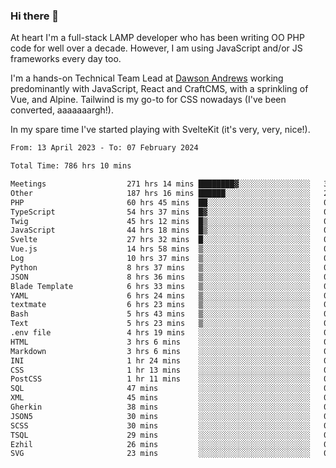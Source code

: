 ### Hi there 👋

<!--
**JamesNock/JamesNock** is a ✨ _special_ ✨ repository because its `README.md` (this file) appears on your GitHub profile.

Here are some ideas to get you started:

- 🔭 I’m currently working on ...
- 🌱 I’m currently learning ...
- 👯 I’m looking to collaborate on ...
- 🤔 I’m looking for help with ...
- 💬 Ask me about ...
- 📫 How to reach me: ...
- 😄 Pronouns: ...
- ⚡ Fun fact: ...
-->
At heart I'm a full-stack LAMP developer who has been writing OO PHP code for well over a decade. However, I am using JavaScript and/or JS frameworks every day too.

I'm a hands-on Technical Team Lead at [Dawson Andrews](https://www.dawsonandrews.com/) working predominantly with JavaScript, React and CraftCMS, with a sprinkling of Vue, and Alpine. Tailwind is my go-to for CSS nowadays (I've been converted, aaaaaaargh!).

In my spare time I've started playing with SvelteKit (it's very, very, nice!).

<!--START_SECTION:waka-->

```txt
From: 13 April 2023 - To: 07 February 2024

Total Time: 786 hrs 10 mins

Meetings                  271 hrs 14 mins ████████▓░░░░░░░░░░░░░░░░   34.51 %
Other                     187 hrs 16 mins ██████░░░░░░░░░░░░░░░░░░░   23.83 %
PHP                       60 hrs 45 mins  ██░░░░░░░░░░░░░░░░░░░░░░░   07.73 %
TypeScript                54 hrs 37 mins  █▓░░░░░░░░░░░░░░░░░░░░░░░   06.95 %
Twig                      45 hrs 12 mins  █▒░░░░░░░░░░░░░░░░░░░░░░░   05.75 %
JavaScript                44 hrs 18 mins  █▒░░░░░░░░░░░░░░░░░░░░░░░   05.64 %
Svelte                    27 hrs 32 mins  █░░░░░░░░░░░░░░░░░░░░░░░░   03.50 %
Vue.js                    14 hrs 58 mins  ▒░░░░░░░░░░░░░░░░░░░░░░░░   01.90 %
Log                       10 hrs 37 mins  ▒░░░░░░░░░░░░░░░░░░░░░░░░   01.35 %
Python                    8 hrs 37 mins   ▒░░░░░░░░░░░░░░░░░░░░░░░░   01.10 %
JSON                      8 hrs 36 mins   ▒░░░░░░░░░░░░░░░░░░░░░░░░   01.10 %
Blade Template            6 hrs 33 mins   ▒░░░░░░░░░░░░░░░░░░░░░░░░   00.83 %
YAML                      6 hrs 24 mins   ▒░░░░░░░░░░░░░░░░░░░░░░░░   00.82 %
textmate                  6 hrs 23 mins   ▒░░░░░░░░░░░░░░░░░░░░░░░░   00.81 %
Bash                      5 hrs 43 mins   ▒░░░░░░░░░░░░░░░░░░░░░░░░   00.73 %
Text                      5 hrs 23 mins   ▒░░░░░░░░░░░░░░░░░░░░░░░░   00.69 %
.env file                 4 hrs 19 mins   ░░░░░░░░░░░░░░░░░░░░░░░░░   00.55 %
HTML                      3 hrs 6 mins    ░░░░░░░░░░░░░░░░░░░░░░░░░   00.40 %
Markdown                  3 hrs 6 mins    ░░░░░░░░░░░░░░░░░░░░░░░░░   00.40 %
INI                       1 hr 24 mins    ░░░░░░░░░░░░░░░░░░░░░░░░░   00.18 %
CSS                       1 hr 13 mins    ░░░░░░░░░░░░░░░░░░░░░░░░░   00.16 %
PostCSS                   1 hr 11 mins    ░░░░░░░░░░░░░░░░░░░░░░░░░   00.15 %
SQL                       47 mins         ░░░░░░░░░░░░░░░░░░░░░░░░░   00.10 %
XML                       45 mins         ░░░░░░░░░░░░░░░░░░░░░░░░░   00.10 %
Gherkin                   38 mins         ░░░░░░░░░░░░░░░░░░░░░░░░░   00.08 %
JSON5                     30 mins         ░░░░░░░░░░░░░░░░░░░░░░░░░   00.06 %
SCSS                      30 mins         ░░░░░░░░░░░░░░░░░░░░░░░░░   00.06 %
TSQL                      29 mins         ░░░░░░░░░░░░░░░░░░░░░░░░░   00.06 %
Ezhil                     26 mins         ░░░░░░░░░░░░░░░░░░░░░░░░░   00.06 %
SVG                       23 mins         ░░░░░░░░░░░░░░░░░░░░░░░░░   00.05 %
```

<!--END_SECTION:waka-->
